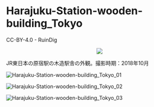 # Harajuku-Station-wooden-building_Tokyo
CC-BY-4.0 - RuinDig
<div style="text-align: center;"><a href="https://creativecommons.org/licenses/by/4.0/deed.ja"><img src="https://user-images.githubusercontent.com/20723919/145936543-577c7705-90e2-4d56-ad5d-26b0fbcea02d.png" /></a></div>

JR東日本の原宿駅の木造駅舎の外観。撮影時期：2018年10月

![Harajuku-Station-wooden-building_Tokyo_01](https://user-images.githubusercontent.com/20723919/111247190-e73a6d80-864a-11eb-9442-2f4fa1697b33.jpg)

![Harajuku-Station-wooden-building_Tokyo_02](https://user-images.githubusercontent.com/20723919/111247202-ebff2180-864a-11eb-92e2-47ba2269f431.jpg)

![Harajuku-Station-wooden-building_Tokyo_03](https://user-images.githubusercontent.com/20723919/111247203-ec97b800-864a-11eb-99c0-e715254c499a.jpg)
